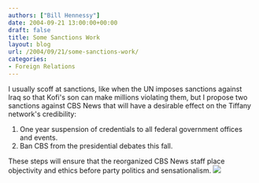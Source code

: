```yaml
---
authors: ["Bill Hennessy"]
date: 2004-09-21 13:00:00+00:00
draft: false
title: Some Sanctions Work
layout: blog
url: /2004/09/21/some-sanctions-work/
categories:
- Foreign Relations
---
```


I usually scoff at sanctions, like when the UN imposes sanctions against Iraq so that Kofi's son can make millions violating them, but I propose two sanctions against CBS News that will have a desirable effect on the Tiffany network's credibility:  
  
1.  One year suspension of credentials to all federal government offices and events.  
2.  Ban CBS from the presidential debates this fall.  
  
These steps will ensure that the reorganized CBS News staff place objectivity and ethics before party politics and sensationalism. ![](https://blog.billhennessy.com/aggbug.aspx?PostID=557)

